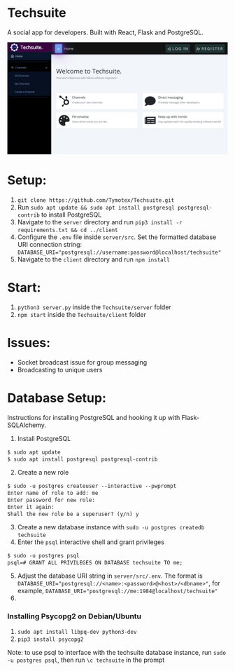 # Techsuite
A social app for developers. Built with React, Flask and PostgreSQL.

<img src="./images/techsuite-home-1.png"></img>

# Setup:
1. `git clone https://github.com/Tymotex/Techsuite.git`
2. Run `sudo apt update && sudo apt install postgresql postgresql-contrib` to install PostgreSQL 
3. Navigate to the `server` directory and run `pip3 install -r requirements.txt && cd ../client`
4. Configure the `.env` file inside `server/src`. Set the formatted database URI connection string: `DATABASE_URI="postgresql://username:password@localhost/techsuite"`
5. Navigate to the `client` directory and run `npm install`

# Start:
1. `python3 server.py` inside the `Techsuite/server` folder
2. `npm start` inside the `Techsuite/client` folder

# Issues:
- Socket broadcast issue for group messaging
- Broadcasting to unique users

# Database Setup:
Instructions for installing PostgreSQL and hooking it up with Flask-SQLAlchemy.
1. Install PostgreSQL
```
$ sudo apt update
$ sudo apt install postgresql postgresql-contrib
```
2. Create a new role
```
$ sudo -u postgres createuser --interactive --pwprompt
Enter name of role to add: me
Enter password for new role: 
Enter it again: 
Shall the new role be a superuser? (y/n) y
```
3. Create a new database instance with ```sudo -u postgres createdb techsuite```
4. Enter the ```psql``` interactive shell and grant privileges
```
$ sudo -u postgres psql
psql=# GRANT ALL PRIVILEGES ON DATABASE techsuite TO me;
```
5. Adjust the database URI string in ```server/src/.env```. The format is ```DATABASE_URI="postgresql://<name>:<password>@<host>/<dbname>"```, for example, ```DATABASE_URI="postgresql://me:1984@localhost/techsuite"```
6. 

### Installing Psycopg2 on Debian/Ubuntu
1. `sudo apt install libpq-dev python3-dev`
2. `pip3 install psycopg2`


Note: to use psql to interface with the techsuite database instance, run `sudo -u postgres psql`, then run `\c techsuite` in the prompt

